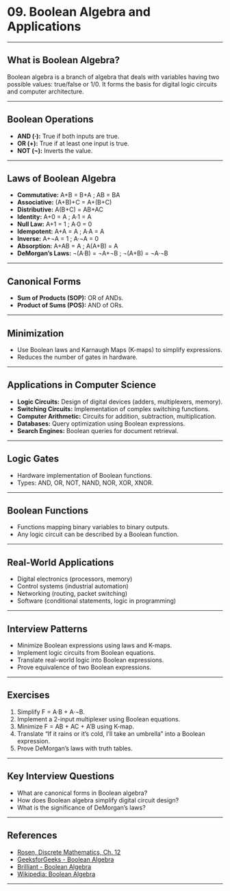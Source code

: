 # 09. Boolean Algebra and Applications

---

## What is Boolean Algebra?

Boolean algebra is a branch of algebra that deals with variables having two possible values: true/false or 1/0. It forms the basis for digital logic circuits and computer architecture.

---

## Boolean Operations

- **AND (·):** True if both inputs are true.
- **OR (+):** True if at least one input is true.
- **NOT (¬):** Inverts the value.

---

## Laws of Boolean Algebra

- **Commutative:** A+B = B+A ; AB = BA
- **Associative:** (A+B)+C = A+(B+C)
- **Distributive:** A(B+C) = AB+AC
- **Identity:** A+0 = A ; A·1 = A
- **Null Law:** A+1 = 1 ; A·0 = 0
- **Idempotent:** A+A = A ; A·A = A
- **Inverse:** A+¬A = 1 ; A·¬A = 0
- **Absorption:** A+AB = A ; A(A+B) = A
- **DeMorgan’s Laws:** ¬(A·B) = ¬A+¬B ; ¬(A+B) = ¬A·¬B

---

## Canonical Forms

- **Sum of Products (SOP):** OR of ANDs.
- **Product of Sums (POS):** AND of ORs.

---

## Minimization

- Use Boolean laws and Karnaugh Maps (K-maps) to simplify expressions.
- Reduces the number of gates in hardware.

---

## Applications in Computer Science

- **Logic Circuits:** Design of digital devices (adders, multiplexers, memory).
- **Switching Circuits:** Implementation of complex switching functions.
- **Computer Arithmetic:** Circuits for addition, subtraction, multiplication.
- **Databases:** Query optimization using Boolean expressions.
- **Search Engines:** Boolean queries for document retrieval.

---

## Logic Gates

- Hardware implementation of Boolean functions.
- Types: AND, OR, NOT, NAND, NOR, XOR, XNOR.

---

## Boolean Functions

- Functions mapping binary variables to binary outputs.
- Any logic circuit can be described by a Boolean function.

---

## Real-World Applications

- Digital electronics (processors, memory)
- Control systems (industrial automation)
- Networking (routing, packet switching)
- Software (conditional statements, logic in programming)

---

## Interview Patterns

- Minimize Boolean expressions using laws and K-maps.
- Implement logic circuits from Boolean equations.
- Translate real-world logic into Boolean expressions.
- Prove equivalence of two Boolean expressions.

---

## Exercises

1. Simplify F = A·B + A·¬B.
2. Implement a 2-input multiplexer using Boolean equations.
3. Minimize F = AB + AC + A’B using K-map.
4. Translate “If it rains or it’s cold, I’ll take an umbrella” into a Boolean expression.
5. Prove DeMorgan’s laws with truth tables.

---

## Key Interview Questions

- What are canonical forms in Boolean algebra?
- How does Boolean algebra simplify digital circuit design?
- What is the significance of DeMorgan’s laws?

---

## References

- [Rosen, Discrete Mathematics, Ch. 12](https://www.mheducation.com/highered/product/discrete-mathematics-its-applications-rosen/M9780073383095.html)
- [GeeksforGeeks - Boolean Algebra](https://www.geeksforgeeks.org/boolean-algebra/)
- [Brilliant - Boolean Algebra](https://brilliant.org/wiki/boolean-algebra/)
- [Wikipedia: Boolean Algebra](https://en.wikipedia.org/wiki/Boolean_algebra)

---
